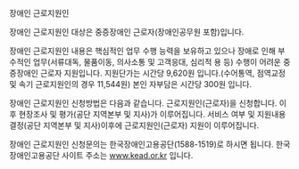 장애인 근로지원인


장애인 근로지원인 대상은 중증장애인 근로자(장애인공무원 포함)입니다. 


장애인 근로지원인 내용은 핵심적인 업무 수행 능력을 보유하고 있으나 장애로 인해 부수적인 업무(서류대독, 물품이동, 의사소통 및 고객응대, 심리적 용 등) 수행이 어려운 중증장애인 근로자 지원입니다. 
지원단가는 시간당 9,620원 입니다.(수어통역, 점역교정 및 속기 근로지원인의 경우 11,544원)
본인 자부담은 시간당 300원 입니다.


장애인 근로지원인 신청방법은 다음과 같습니다.
근로지원인(근로자)을 신청합니다. 이후 현장조사 및 평가(공단 지역본부 및 지사)가 이루어집니다. 서비스 여부 및 지원내용 결정(공단 지역본부 및 지사)이후에 근로지원인(근로자) 지원이 이루어집니다.


장애인 근로지원인 신청문의는 한국장애인고용공단(1588-1519)로 하시면 됩니다.
한국장애인고용공단 사이트 주소는 www.kead.or.kr 입니다.